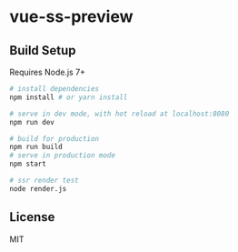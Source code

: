 # vue-ss-preview

## Build Setup
Requires Node.js 7+

``` bash
# install dependencies
npm install # or yarn install

# serve in dev mode, with hot reload at localhost:8080
npm run dev

# build for production
npm run build
# serve in production mode
npm start

# ssr render test
node render.js
```

## License
MIT
